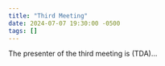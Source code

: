 ```yaml
---
title: "Third Meeting"
date: 2024-07-07 19:30:00 -0500
tags: []
---
```


The presenter of the third meeting is (TDA)...
